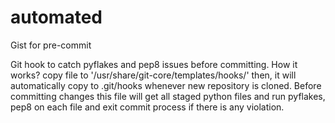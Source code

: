 automated
=========

Gist for pre-commit

Git hook to catch pyflakes and pep8 issues before committing.
How it works?
copy file to '/usr/share/git-core/templates/hooks/' then,
it will automatically copy to .git/hooks whenever new repository is cloned.
Before committing changes this file will get all staged python files
and run pyflakes, pep8 on each file and exit commit process if there is any
violation.
